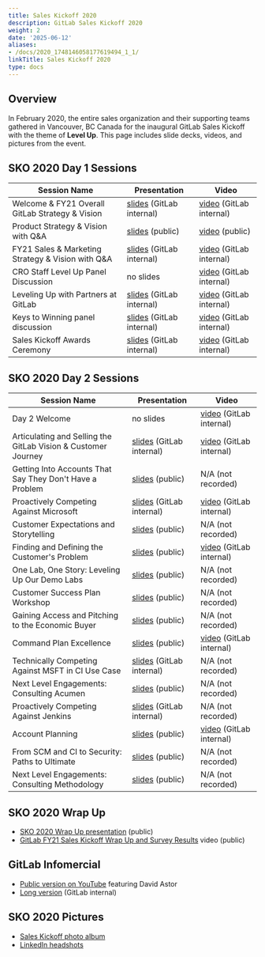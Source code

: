 ```yaml
---
title: Sales Kickoff 2020
description: GitLab Sales Kickoff 2020
weight: 2
date: '2025-06-12'
aliases:
- /docs/2020_1748146058177619494_1_1/
linkTitle: Sales Kickoff 2020
type: docs
---
```


## Overview

In February 2020, the entire sales organization and their supporting teams gathered in Vancouver, BC Canada for the inaugural GitLab Sales Kickoff with the theme of **Level Up**. This page includes slide decks, videos, and pictures from the event.

## SKO 2020 Day 1 Sessions

| **Session Name** | **Presentation** | **Video** |
| ------ | ------ | ------ |
| Welcome & FY21 Overall GitLab Strategy & Vision | [slides](https://drive.google.com/open?id=1mvqXfa3vIQec8mhBSzVB5gZDC7LJwdMhjHev0nkVj9g) (GitLab internal) | [video](https://youtu.be/kc3H0gMC7u4) (GitLab internal) |
| Product Strategy & Vision with Q&A | [slides](https://drive.google.com/open?id=1DfsjznCwqBz9MpueftriC1QS81QHuXcdAACqtdcFPU0) (public) | [video](https://youtu.be/fS5T-XOvXPk) (public) |
| FY21 Sales & Marketing Strategy & Vision with Q&A | [slides](https://drive.google.com/open?id=1bq_bxM07PTNF3rfAbFB_Fia7U8CszfLTEJUrF-bfilI) (GitLab internal) | [video](https://youtu.be/8vrp1AGRp1U) (GitLab internal) |
| CRO Staff Level Up Panel Discussion | no slides | [video](https://youtu.be/EYlC9uP3LoE) (GitLab internal) |
| Leveling Up with Partners at GitLab | [slides](https://drive.google.com/open?id=12j219pElrox1hUyMpiOwSSrTV6S6biLurahKuLjvH1Y) (GitLab internal) | [video](https://youtu.be/jMUzgPIfFXg) (GitLab internal) |
| Keys to Winning panel discussion | [slides](https://drive.google.com/open?id=1V1lDVIJyX1mMin2Hm7AaExps0WAgczi6vAB6UWFuR8c) (GitLab internal) | [video](https://youtu.be/ervvabavL2o) (GitLab internal) |
| Sales Kickoff Awards Ceremony | [slides](https://drive.google.com/open?id=1deR4D2GplTGan1E2ENZbhZ0rt4YiUzZEJGX7RLj83yY) (GitLab internal) | [video](https://drive.google.com/open?id=1_lbLGvYhhB6ynyaWngeuE6nkDUcUXv1A) (GitLab internal) |

## SKO 2020 Day 2 Sessions

| **Session Name** | **Presentation** | **Video** |
| ------ | ------ | ------ |
| Day 2 Welcome | no slides | [video](https://youtu.be/bI1XBeZajIs) (GitLab internal) |
| Articulating and Selling the GitLab Vision & Customer Journey | [slides](https://drive.google.com/open?id=14kO1iTqSwuvV-7CDHThslUv8_QP_EnaZg4yG-1romZc) (GitLab internal) | [video](https://youtu.be/DtL38mgpycE) (GitLab internal) |
| Getting Into Accounts That Say They Don't Have a Problem | [slides](https://drive.google.com/open?id=1dRdKs7BkbyTzTfFZ4JwwjJUIwgTSSOjkG-DEGDGgN30) (public) | N/A (not recorded) |
| Proactively Competing Against Microsoft | [slides](https://drive.google.com/open?id=1WUdzaNn-tgm3Pa1W3JQyGjcR9JOR2a0rLUTA7zRNIt8) (GitLab internal) | [video](https://youtu.be/Ds_U8iiUOz8) (GitLab internal) |
| Customer Expectations and Storytelling | [slides](https://drive.google.com/open?id=1hnYT7ulTPpb7C3V_fKdOU9gajAA1oufzp9EiDYQC-mU) (public) | N/A (not recorded) |
| Finding and Defining the Customer's Problem | [slides](https://drive.google.com/open?id=18NynGuJTEwSUnKkRR4A1fQa2xojPxpO3mlnvb3BmMXY) (public) | [video](https://youtu.be/_RSqUgYDjdQ) (GitLab internal) |
| One Lab, One Story: Leveling Up Our Demo Labs | [slides](https://drive.google.com/open?id=1x125pYEjAQQX5vDo5u2eanAoVtoz5R2muiaYqXL_xEE) (public) | N/A (not recorded) |
| Customer Success Plan Workshop | [slides](https://drive.google.com/open?id=15Qt-UcfRt9cX-4CV7zMsurojTZg_8Kf-u0dMYL16JXQ) (public) | N/A (not recorded) |
| Gaining Access and Pitching to the Economic Buyer | [slides](https://drive.google.com/open?id=166GA0LyvQLG6y-9qAuKoJ6iZUxmjpjklLSZ1J9wC6z0) (public) | N/A (not recorded) |
| Command Plan Excellence | [slides](https://drive.google.com/open?id=1Vjn5ICOpwxbZNFRZhvpwZc0REkHMeEKNSakpFV04EuM) (public) | [video](https://youtu.be/zN_0J6syxmM) (GitLab internal) |
| Technically Competing Against MSFT in CI Use Case | [slides](https://drive.google.com/open?id=1Rfsk5_h5O6DF14wjgmd7WrzQPCC1yGzYPPdYG_JVApg) (GitLab internal) | N/A (not recorded) |
| Next Level Engagements: Consulting Acumen | [slides](https://drive.google.com/open?id=1ahDNo93BpNSRonLj6C3iWKZfeJy1ZfJZosujpzSzo2U) (public) | N/A (not recorded) |
| Proactively Competing Against Jenkins | [slides](https://drive.google.com/open?id=1IvftLfaQyKn5-n1GLgCZokOoLU-FFzQ8LfJ9cf0FVeg) (GitLab internal) | N/A (not recorded) |
| Account Planning | [slides](https://drive.google.com/open?id=1XPhv3zqtR-q5sKgDx1HhnNkaQUSIVTO0pXj2wPdjafs) (public) | [video](https://youtu.be/-vPkzlWLZ8o) (GitLab internal) |
| From SCM and CI to Security: Paths to Ultimate | [slides](https://docs.google.com/presentation/d/1VTCfKcAZ4NS2xQu8C-fA6pugCdvUbb0MfQhimLiAGak/) (public) | N/A (not recorded) |
| Next Level Engagements: Consulting Methodology | [slides](https://drive.google.com/open?id=1TWg_grUCegOnJK8yCXxq7lRgVCByoJMCd59u3A1QjMo) (public) | N/A (not recorded) |

## SKO 2020 Wrap Up

- [SKO 2020 Wrap Up presentation](https://docs.google.com/presentation/d/1MwJRWCGl-U2qic_h3xHQxGDCUf1s0R23aKEIrXqcXW0/edit?usp=sharing) (public)
- [GitLab FY21 Sales Kickoff Wrap Up and Survey Results](https://youtu.be/_q9M9_nwNy4) video (public)

## GitLab Infomercial

- [Public version on YouTube](https://youtu.be/gzYTZhJlHoI) featuring David Astor
- [Long version](https://drive.google.com/open?id=1yhG_JLh4rpayRvJYkYE4EJYMcNZkrUXd) (GitLab internal)

## SKO 2020 Pictures

- [Sales Kickoff photo album](https://photos.app.goo.gl/hcvEyzH3wDdccrQw7)
- [LinkedIn headshots](https://drive.google.com/open?id=1_Laql3qZBj9hp6CXrHCs7ovrCQOGR1gx)
